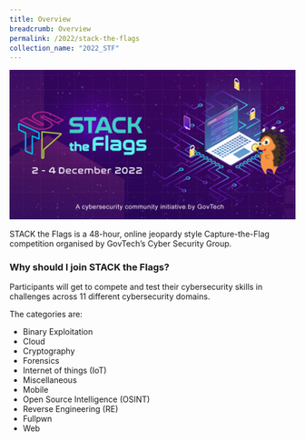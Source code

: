 ```yaml
---
title: Overview
breadcrumb: Overview
permalink: /2022/stack-the-flags
collection_name: "2022_STF"
---
```


![STACK the Codes banner](/images/stf/STF_banner.png)

STACK the Flags is a 48-hour, online jeopardy style Capture-the-Flag competition organised by GovTech’s Cyber Security Group. 

### Why should I join STACK the Flags?

Participants will get to compete and test their cybersecurity skills in challenges across 11 different cybersecurity domains. 

The categories are:
* Binary Exploitation
* Cloud
* Cryptography
* Forensics
* Internet of things (IoT)
* Miscellaneous
* Mobile
* Open Source Intelligence (OSINT)
* Reverse Engineering (RE)
* Fullpwn
* Web
